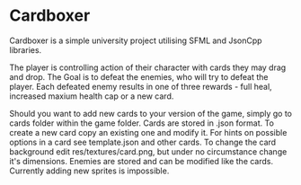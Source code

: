 # Cardboxer
Cardboxer is a simple university project utilising SFML and JsonCpp libraries.

The player is controlling action of their character with cards they may drag and drop. The Goal is to defeat the enemies, who will try to defeat the player. Each defeated enemy results in one of three rewards - full heal, increased maxium health cap or a new card.

Should you want to add new cards to your version of the game, simply go to cards folder within the game folder. Cards are stored in .json format. To create a new card copy an existing one and modify it. For hints on possible options in a card see template.json and other cards. To change the card background edit res/textures/card.png, but under no circumstance change it's dimensions. Enemies are stored and can be modified like the cards. Currently adding new sprites is impossible.
